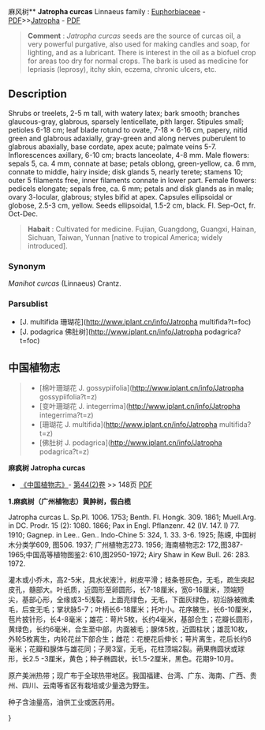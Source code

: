 麻风树** **Jatropha curcas** Linnaeus
family : [Euphorbiaceae](http://www.iplant.cn/info/Euphorbiaceae?t=foc) - [PDF](http://www.iplant.cn/foc/pdf/Euphorbiaceae.pdf)>>[Jatropha](http://www.iplant.cn/info/Jatropha?t=foc) - [PDF](http://www.iplant.cn/foc/pdf/Jatropha.pdf)


> **Comment** : 
> *Jatropha curcas* seeds are the source of curcas oil, a very powerful purgative, also used for making candles and soap, for lighting, and as a lubricant. There is interest in the oil as a biofuel crop for areas too dry for normal crops. The bark is used as medicine for lepriasis (leprosy), itchy skin, eczema, chronic ulcers, etc.

## Description

Shrubs or treelets, 2-5 m tall, with watery latex; bark smooth; branches glaucous-gray, glabrous, sparsely lenticellate, pith larger. Stipules small; petioles 6-18 cm; leaf blade rotund to ovate, 7-18 × 6-16 cm, papery, nitid green and glabrous adaxially, gray-green and along nerves puberulent to glabrous abaxially, base cordate, apex acute; palmate veins 5-7. Inflorescences axillary, 6-10 cm; bracts lanceolate, 4-8 mm. Male flowers: sepals 5, ca. 4 mm, connate at base; petals oblong, green-yellow, ca. 6 mm, connate to middle, hairy inside; disk glands 5, nearly terete; stamens 10; outer 5 filaments free, inner filaments connate in lower part. Female flowers: pedicels elongate; sepals free, ca. 6 mm; petals and disk glands as in male; ovary 3-locular, glabrous; styles bifid at apex. Capsules ellipsoidal or globose, 2.5-3 cm, yellow. Seeds ellipsoidal, 1.5-2 cm, black. Fl. Sep-Oct, fr. Oct-Dec.


> **Habait** : 
> Cultivated for medicine. Fujian, Guangdong, Guangxi, Hainan, Sichuan, Taiwan, Yunnan [native to tropical America; widely introduced].

### Synonym
*Manihot curcas* (Linnaeus) Crantz.

### Parsublist

* [J.  multifida  珊瑚花](http://www.iplant.cn/info/Jatropha multifida?t=foc)
* [J.  podagrica  佛肚树](http://www.iplant.cn/info/Jatropha podagrica?t=foc)


## 中国植物志

> * [棉叶珊瑚花  J.  gossypiifolia](http://www.iplant.cn/info/Jatropha gossypiifolia?t=z)
> * [变叶珊瑚花  J.  integerrima](http://www.iplant.cn/info/Jatropha integerrima?t=z)
> * [珊瑚花  J.  multifida](http://www.iplant.cn/info/Jatropha multifida?t=z)
> * [佛肚树  J.  podagrica](http://www.iplant.cn/info/Jatropha podagrica?t=z)


**麻疯树 Jatropha curcas**

* [《中国植物志》](http://www.iplant.cn/frps)- [第44(2)卷](http://www.iplant.cn/frps/vol/44(2)) >> 148页 [PDF](http://www.iplant.cn/frps/pdf/44(2)/148.pdf)


**1.麻疯树（广州植物志）黄肿树，假白榄**

Jatropha curcas L. Sp.Pl. 1006. 1753; Benth. Fl. Hongk. 309. 1861; Muell.Arg. in DC. Prodr. 15 (2): 1080. 1866; Pax in Engl. Pflanzenr. 42 (IV. 147. I) 77. 1910; Gagnep. in Lee.. Gen.. Indo-Chine 5: 324, 1. 33. 3-6. 1925; 陈嵘, 中国树木分类学609, 图506. 1937; 广州植物志273. 1956; 海南植物志2: 172,图387-1965;中国高等植物图鉴2: 610,图2950-1972; Airy Shaw in Kew Bull. 26: 283. 1972.

灌木或小乔木，高2-5米，具水状液汁，树皮平滑；枝条苍灰色，无毛，疏生突起皮孔，髓部大。叶纸质，近圆形至卵圆形，长7-18厘米，宽6-16厘米，顶端短尖，基部心形，全缘或3-5浅裂，上面亮绿色，无毛，下面灰绿色，初沿脉被微柔毛，后变无毛；掌状脉5-7；叶柄长6-18厘米；托叶小。花序腋生，长6-10厘米，苞片披针形，长4-8毫米；雄花：萼片5枚，长约4毫米，基部合生；花瓣长圆形，黄绿色，长约6毫米，合生至中部，内面被毛；腺体5枚，近圆柱状；雄蕊10枚，外轮5枚离生，内轮花丝下部合生；雌花：花梗花后伸长；萼片离生，花后长约6毫米；花瓣和腺体与雄花同；子房3室，无毛，花柱顶端2裂。蒴果椭圆状或球形，长2.5 -3厘米，黄色；种子椭圆状，长1.5-2厘米，黑色。花期9-10月。

原产美洲热带；现广布于全球热带地区。我国福建、台湾、广东、海南、广西、贵州、四川、云南等省区有栽培或少量逸为野生。

种子含油量高，油供工业或医药用。

}